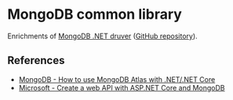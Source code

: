 # MongoDB common library

Enrichments of [MongoDB .NET druver](https://mongodb.github.io/mongo-csharp-driver/) ([GitHub repository](https://github.com/mongodb/mongo-csharp-driver)).

## References

* [MongoDB - How to use MongoDB Atlas with .NET/.NET Core](https://www.mongodb.com/languages/how-to-use-mongodb-with-dotnet)
* [Microsoft - Create a web API with ASP.NET Core and MongoDB](https://docs.microsoft.com/en-us/aspnet/core/tutorials/first-mongo-app)
